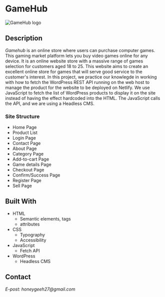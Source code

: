 # GameHub

![GameHub logo](https://i.ibb.co/7VN5kRv/gamehub-logo-bg.png)

## Description

_Gamehub_ is an online store where users can purchase computer games. This gaming market platform lets you buy video games online for any device.
It is an online website store with a massive range of games selection for customers aged 18 to 25.
This website aims to create an excellent online store for games that will serve good service to the customer's interest.
In this project, we practice our knowlegde in working with how to fetch the WordPress REST API running on the web host to manage the product for the website to be deployed on Netlify.
We use JavaScript to fetch the list of WordPress products to display it on the site instead of having the effect hardcoded into the HTML.
The JavaScript calls the API, and we are using a Headless CMS.

### Site Structure

- Home Page
- Product List
- Login Page
- Contact Page
- About Page
- Category Page
- Add-to-cart Page
- Game details Page
- Checkout Page
- Confirm/Success Page
- Register Page
- Sell Page

## Built With

- HTML
  - Semantic elements, tags
  - attributes
- CSS
  - Typography
  - Accessibility
- JavaScript
  - Fetch API
- WordPress
  - Headless CMS

## Contact

_E-post: honeygeeh27@gmail.com_
